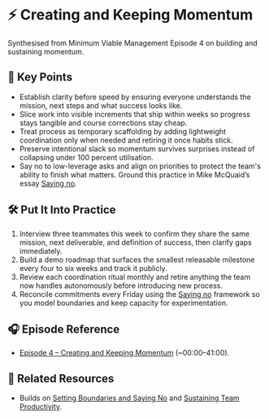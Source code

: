 # ⚡ Creating and Keeping Momentum

Synthesised from Minimum Viable Management Episode 4 on building and sustaining momentum.

## 🔑 Key Points

- Establish clarity before speed by ensuring everyone understands the mission, next steps and what success looks like.
- Slice work into visible increments that ship within weeks so progress stays tangible and course corrections stay cheap.
- Treat process as temporary scaffolding by adding lightweight coordination only when needed and retiring it once habits stick.
- Preserve intentional slack so momentum survives surprises instead of collapsing under 100 percent utilisation.
- Say no to low-leverage asks and align on priorities to protect the team's ability to finish what matters.
  Ground this practice in Mike McQuaid’s essay [Saying no](https://mikemcquaid.com/saying-no/).

## 🛠️ Put It Into Practice

1. Interview three teammates this week to confirm they share the same mission, next deliverable, and definition of success, then clarify gaps immediately.
2. Build a demo roadmap that surfaces the smallest releasable milestone every four to six weeks and track it publicly.
3. Review each coordination ritual monthly and retire anything the team now handles autonomously before introducing new process.
4. Reconcile commitments every Friday using the [Saying no](https://mikemcquaid.com/saying-no/) framework so you model boundaries and keep capacity for experimentation.

## 🎧 Episode Reference

- [Episode 4 – Creating and Keeping Momentum](https://www.youtube.com/watch?v=iipw4BeNOOw&list=PLdx6vnBOYrMZw3ZHjJJyItqQuZQhTIzhc) (~00:00–41:00).

## 🔗 Related Resources

- Builds on [Setting Boundaries and Saying No](setting-boundaries-and-saying-no.md) and [Sustaining Team Productivity](sustaining-team-productivity.md).
